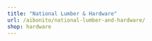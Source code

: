 ```yaml
---
title: "National Lumber & Hardware"
url: /aibonito/national-lumber-and-hardware/
shop: hardware
---
```

